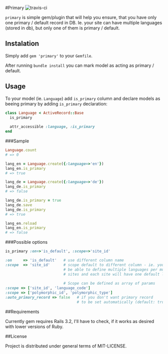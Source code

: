 #Primary
![travis-ci](https://secure.travis-ci.org/prograils/primary.png)

`primary` is simple gem/plugin that will help you ensure, that you have only one primary / default record in DB. Ie. your site can have multiple languages (stored in db), but only one of them is primary / default. 

## Instalation

Simply add `gem 'primary'` to your `Gemfile`.

After running `bundle install` you can mark model as acting as primary / default.

## Usage

To your model (ie. `Language`) add `is_primary` column and declare models as beeing primary by adding `is_primary` declaration:
```ruby
class Language < ActiveRecord::Base
  is_primary
  
  attr_accessible :language, :is_primary
end
```
###Sample
```ruby
Language.count
# => 0

lang_en = Language.create({:language=>'en'})
lang_en.is_primary
# => true

lang_de = Language.create({:language=>'de'})
lang_de.is_primary
# => false

lang_de.is_primary = true
lang_de.save
lang_de.is_primary
# => true

lang_en.reload
lang_en.is_primary
# => false
```
###Possible options
```ruby
is_primary :on=>'is_default', :scope=>'site_id'

:on     => 'is_default'   # use different column name
:scope  => 'site_id'      # scope default to different column - ie. you'll
                          # be able to define multiple languages per multiple
                          # sites and each site will have one default lang.
                          
                          # Scope can be defined as array of params
:scope => ['site_id', 'language_code']
:scope => ['polymorphic_id', 'polymorphic_type']
:auto_primary_record => false   # if you don't want primary record
                                # to be set automatically (default: true)
```

##Requirements

Currently gem requires Rails 3.2, I'll have to check, if it works as desired with lower versions of Ruby.

##License

Project is distributed under general terms of MIT-LICENSE.
